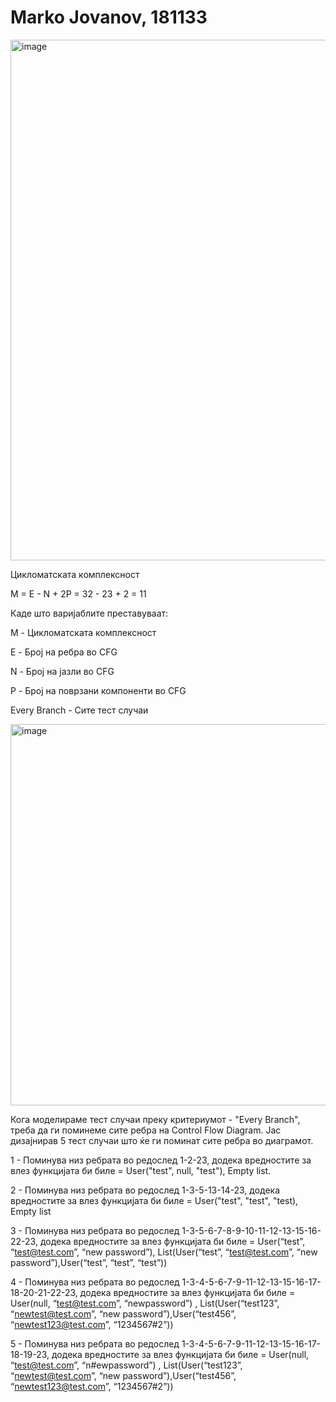 # Marko Jovanov, 181133

<img width="833" alt="image" src="https://github.com/markojovanov/SI_2023_lab2_181133/assets/86361216/1ccb8e1c-fc3d-430d-a244-5912b2e5f591">


Цикломатската комплексност

M = E - N + 2P = 32 - 23 + 2 = 11

Каде што варијаблите преставуваат:

M - Цикломатската комплексност

E - Број на ребра во CFG

N - Број на јазли во CFG

P - Број на поврзани компоненти во CFG


Every Branch - Сите тест случаи

<img width="610" alt="image" src="https://github.com/markojovanov/SI_2023_lab2_181133/assets/86361216/ecaaf536-29a7-4c12-ac6a-449278dddadd">

Кога моделираме тест случаи преку критериумот - "Every Branch", треба да ги поминеме сите ребра на Control Flow Diagram. Јас дизајнирав 5 тест случаи што ќе ги поминат сите ребра во диаграмот.

1 - Поминува низ ребрата во редослед 1-2-23, додека вредностите за влез функцијата би биле =  User("test", null, "test"), Empty list. 

2 - Поминува низ ребрата во редослед 1-3-5-13-14-23, додека вредностите за влез функцијата би биле = User("test", "test", "test), Empty list

3 - Поминува низ ребрата во редослед 1-3-5-6-7-8-9-10-11-12-13-15-16-22-23, додека вредностите за влез функцијата би биле = User(“test”, “test@test.com”, “new password”), List(User(“test”, “test@test.com”, “new password”),User(“test”, “test”, “test”))

4 - Поминува низ ребрата во редослед 1-3-4-5-6-7-9-11-12-13-15-16-17-18-20-21-22-23, додека вредностите за влез функцијата би биле = User(null, “test@test.com”, “newpassword”) , List(User(“test123”, “newtest@test.com”, “new password”),User(“test456”, “newtest123@test.com”, “1234567#2”))

5 - Поминува низ ребрата во редослед 1-3-4-5-6-7-9-11-12-13-15-16-17-18-19-23, додека вредностите за влез функцијата би биле = User(null, “test@test.com”, “n#ewpassword”) , List(User(“test123”, “newtest@test.com”, “new password”),User(“test456”, “newtest123@test.com”, “1234567#2”))

